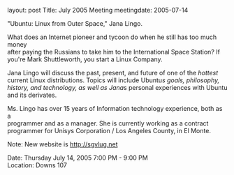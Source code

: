 layout: post
Title: July 2005 Meeting
meetingdate: 2005-07-14

"Ubuntu: Linux from Outer Space," Jana Lingo.                                  
                                                                             
What does an Internet pioneer and tycoon do when he still has too much money   
after paying the Russians to take him to the International Space Station? If   
you're Mark Shuttleworth, you start a Linux Company.                           
                                                                             
Jana Lingo will discuss the past, present, and future of one of the *hottest*  
current Linux distributions. Topics will include Ubuntu*s goals, philosophy,   
history, and technology, as well as Jana*s personal experiences with Ubuntu    
and its derivates.                                                             
                                                                             
Ms. Lingo has over 15 years of Information technology experience, both as a    
programmer and as a manager. She is currently working as a contract programmer 
for Unisys Corporation / Los Angeles County, in El Monte.                      
                                                                             
Note: New website is http://sgvlug.net                                         
                                                                             
Date: Thursday July 14, 2005 7:00 PM - 9:00 PM                                   
Location: Downs 107                                         
